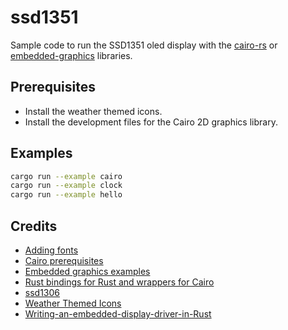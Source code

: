 # ssd1351

Sample code to run the SSD1351 oled display with the [cairo-rs](https://crates.io/crates/cairo-rs) or [embedded-graphics](https://crates.io/crates/embedded-graphics) libraries. 

## Prerequisites

- Install the weather themed icons.
- Install the development files for the Cairo 2D graphics library.

## Examples

``` bash
cargo run --example cairo
cargo run --example clock
cargo run --example hello
```

## Credits

* [Adding fonts](https://wiki.debian.org/Fonts)
* [Cairo prerequisites](https://www.npmjs.com/package/canvas)
* [Embedded graphics examples](https://github.com/embedded-graphics/examples)
* [Rust bindings for Rust and wrappers for Cairo](https://crates.io/crates/cairo-rs)
* [ssd1306](https://github.com/jamwaffles/ssd1306)
* [Weather Themed Icons](https://erikflowers.github.io/weather-icons/)
* [Writing-an-embedded-display-driver-in-Rust](https://nitschinger.at/Writing-an-embedded-display-driver-in-Rust/)